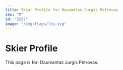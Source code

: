 ```yaml
---
title: Skier Profile for Daumantas Jurgis Petrovas
sex: "M"
id: "5227"
image: "/img/flags/ltu.svg" 
---
```


# Skier Profile

This page is for: Daumantas Jurgis Petrovas.
    